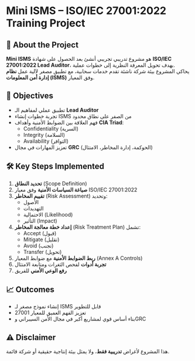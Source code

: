 # Mini ISMS – ISO/IEC 27001:2022 Training Project

## 📌 About the Project
**Mini ISMS** هو مشروع تدريبي تجريبي أنشئ بعد الحصول على شهادة **ISO/IEC 27001:2022 Lead Auditor**، بهدف تحويل المعرفة النظرية إلى خطوات عملية.  
يحاكي المشروع بيئة شركة ناشئة تقدم خدمات سحابية، مع تطبيق مصغر لآلية عمل **نظام إدارة أمن المعلومات (ISMS)** وفق المعيار.

## 🎯 Objectives
- تطبيق عملي لمفاهيم الـ **Lead Auditor**
- تجربة خطوات إنشاء ISMS من الصفر على نطاق محدود
- فهم العلاقة بين الضوابط الأمنية وأهداف **CIA Triad**:
  - Confidentiality (السرية)
  - Integrity (السلامة)
  - Availability (التوافر)
- تعزيز المهارات في مجال **GRC** (الحوكمة، إدارة المخاطر، الامتثال)

## 🛠 Key Steps Implemented
1. **تحديد النطاق** (Scope Definition)
2. **صياغة السياسات الأمنية** وفق معيار ISO/IEC 27001:2022
3. **تقييم المخاطر** (Risk Assessment) وتحديد:
   - الأصول
   - التهديدات
   - الاحتمالية (Likelihood)
   - التأثير (Impact)
4. **إعداد خطة معالجة المخاطر** (Risk Treatment Plan) تشمل:
   - Accept (قبول)
   - Mitigate (تقليل)
   - Avoid (تجنب)
   - Transfer (تحويل)
5. **ربط الضوابط الأمنية** مع ضوابط المعيار (Annex A Controls)
6. **تجربة أدوات** لفحص الثغرات ومتابعة الامتثال
7. **رفع الوعي الأمني** للفريق

## 📈 Outcomes
- إنشاء نموذج مصغر لـ ISMS قابل للتطوير
- تعزيز الفهم العميق للمعيار 27001
- بناء أساس قوي لمشاريع أكبر في مجال الأمن السيبراني وGRC

## ⚠ Disclaimer
هذا المشروع لأغراض **تدريبية فقط**، ولا يمثل بيئة إنتاجية حقيقية أو شركة قائمة.

